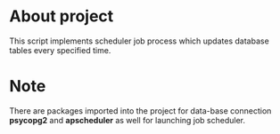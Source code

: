 # About project
This script implements scheduler job process which updates database tables every specified time.

# Note

There are packages imported into the project for data-base connection **psycopg2** and **apscheduler** as well for launching job scheduler. 
